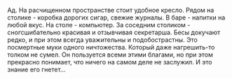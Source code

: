   Ад. На расчищенном пространстве стоит удобное кресло. Рядом на столике - коробка дорогих сигар, свежие журналы. В баре - напитки на любой вкус. На столе - компьютер. За соседним столиком - сногсшибательно красивая и отзывчивая секретарша. Бесы докучают редко, и при этом всегда уважительны и подобострастны.
Это посмертные муки одного ничтожества. Который даже нагрешить-то толком не сумел.
Он пользуется всеми этими благами, но при этом прекрасно понимает, что ничего на самом деле не заслужил.
И это знание его гнетет...    
